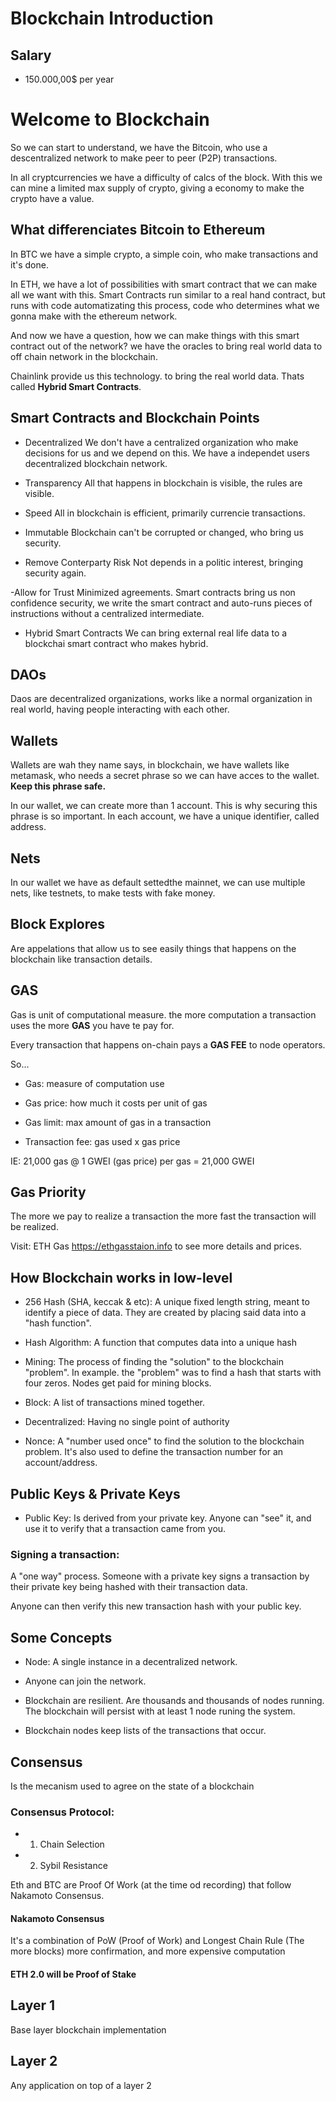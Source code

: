 # Blockchain Introduction

## Salary

- 150.000,00$ per year

# Welcome to Blockchain

So we can start to understand, we have the Bitcoin, who use a descentralized network to make peer to peer (P2P) transactions.

In all cryptcurrencies we have a difficulty of calcs of the block. With this we can mine a limited max supply of crypto, giving a economy to make the crypto have a value.

## What differenciates Bitcoin to Ethereum

In BTC we have a simple crypto, a simple coin, who make transactions and it's done.

In ETH, we have a lot of possibilities with smart contract that we can make all we want with this. Smart Contracts run similar to a real hand contract, but runs with code automatizating this process, code who determines what we gonna make with the ethereum network.

And now we have a question, how we can make things with this smart contract out of the network? we have the oracles to bring real world data to off chain network in the blockchain.

Chainlink provide us this technology. to bring the real world data. Thats called **Hybrid Smart Contracts**.

## Smart Contracts and Blockchain Points

- Decentralized
We don't have a centralized organization who make decisions for us and we depend on this. We have a independet users decentralized blockchain network.

- Transparency
All that happens in blockchain is visible, the rules are visible.

- Speed
All in blockchain is efficient, primarily currencie transactions.

- Immutable
Blockchain can't be corrupted or changed, who bring us security.

- Remove Conterparty Risk
Not depends in a politic interest, bringing security again.

-Allow for Trust Minimized agreements.
Smart contracts bring us non confidence security, we write the smart contract and auto-runs pieces of instructions without a centralized intermediate.

- Hybrid Smart Contracts
We can bring external real life data to a blockchai smart contract who makes hybrid.


## DAOs

Daos are decentralized organizations, works like a normal organization in real world, having people interacting with each other.

## Wallets

Wallets are wah they name says, in blockchain, we have wallets like metamask, who needs a secret phrase so we can have acces to the wallet.
**Keep this phrase safe.**

In our wallet, we can create more than 1 account. This is why securing this phrase is so important.
In each account, we have a unique identifier, called address.

## Nets

In our wallet we have as default settedthe mainnet, we can use multiple nets, like testnets, to make tests with fake money.

## Block Explores 

Are appelations that allow us to see easily things that happens on the blockchain like transaction details.

## GAS

Gas is unit of computational measure. the more computation a transaction uses the more **GAS** you have te pay for.

Every transaction that happens on-chain pays a **GAS FEE** to node operators.

So...

- Gas: measure of computation use

- Gas price: how much it costs per unit of gas

- Gas limit: max amount of gas in a transaction

- Transaction fee: gas used x gas price

IE:
21,000 gas @ 1 GWEI (gas price) per gas = 21,000 GWEI

## Gas Priority

The more we pay to realize a transaction the more fast the transaction will be realized.

Visit: ETH Gas <a href='https://ethgasstaion.info' target='_blank'>https://ethgasstaion.info</a> to see more details and prices.

## How Blockchain works in low-level

- 256 Hash (SHA, keccak & etc): A unique fixed length string, meant to identify a piece of data. They are created by placing said data into a "hash function".

- Hash Algorithm: A function that computes data into a unique hash

- Mining: The process of finding the "solution" to the blockchain "problem".
In example. the "problem" was to find a hash that starts with four zeros.
Nodes get paid for mining blocks.

- Block: A list of transactions mined together.

- Decentralized: Having no single point of authority

- Nonce: A "number used once" to find the solution to the blockchain problem.
It's also used to define the transaction number for an account/address.

## Public Keys & Private Keys

- Public Key: Is derived from your private key. Anyone can "see" it, and use it to verify that a transaction came from you.

### Signing a transaction:

A "one way" process. Someone with a private key signs a transaction by their private key being hashed with their transaction data.

Anyone can then verify this new transaction hash with your public key.

## Some Concepts

- Node: A single instance in a decentralized network.

- Anyone can join the network.

- Blockchain are resilient. Are thousands and thousands of nodes running. The blockchain will persist with at least 1 node runing the system.

- Blockchain nodes keep lists of the transactions that occur.

## Consensus

Is the mecanism used to agree on the state of a blockchain

### Consensus Protocol:
- 1. Chain Selection
- 2. Sybil Resistance

Eth and BTC are Proof Of Work (at the time od recording) that follow Nakamoto Consensus.

#### Nakamoto Consensus

It's a combination of PoW (Proof of Work) and Longest Chain Rule (The more blocks) more confirmation, and more expensive computation

#### ETH 2.0 will be Proof of Stake


## Layer 1
Base layer blockchain implementation

## Layer 2
Any application on top of a layer 2